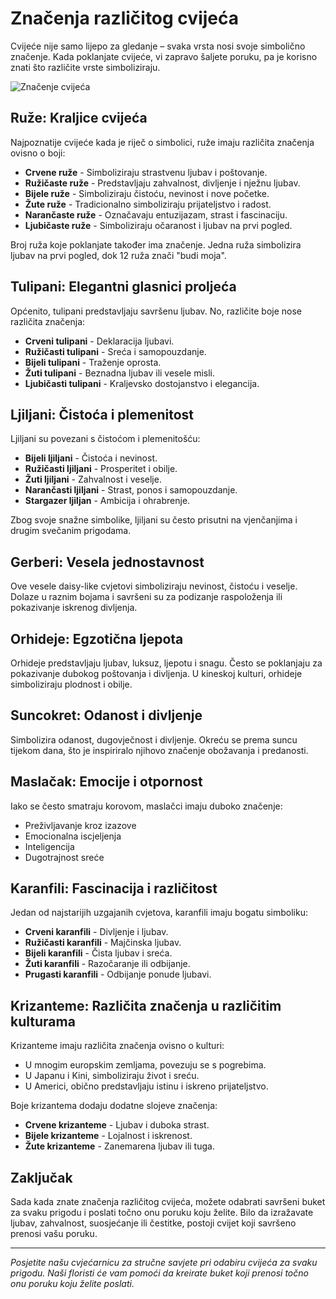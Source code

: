 # Značenja različitog cvijeća

Cvijeće nije samo lijepo za gledanje – svaka vrsta nosi svoje simbolično značenje. Kada poklanjate cvijeće, vi zapravo šaljete poruku, pa je korisno znati što različite vrste simboliziraju.

![Značenje cvijeća](assets/img/blog/blog-post-3.jpg)

## Ruže: Kraljice cvijeća

Najpoznatije cvijeće kada je riječ o simbolici, ruže imaju različita značenja ovisno o boji:

- **Crvene ruže** - Simboliziraju strastvenu ljubav i poštovanje.
- **Ružičaste ruže** - Predstavljaju zahvalnost, divljenje i nježnu ljubav.
- **Bijele ruže** - Simboliziraju čistoću, nevinost i nove početke.
- **Žute ruže** - Tradicionalno simboliziraju prijateljstvo i radost.
- **Narančaste ruže** - Označavaju entuzijazam, strast i fascinaciju.
- **Ljubičaste ruže** - Simboliziraju očaranost i ljubav na prvi pogled.

Broj ruža koje poklanjate također ima značenje. Jedna ruža simbolizira ljubav na prvi pogled, dok 12 ruža znači "budi moja".

## Tulipani: Elegantni glasnici proljeća

Općenito, tulipani predstavljaju savršenu ljubav. No, različite boje nose različita značenja:

- **Crveni tulipani** - Deklaracija ljubavi.
- **Ružičasti tulipani** - Sreća i samopouzdanje.
- **Bijeli tulipani** - Traženje oprosta.
- **Žuti tulipani** - Beznadna ljubav ili vesele misli.
- **Ljubičasti tulipani** - Kraljevsko dostojanstvo i elegancija.

## Ljiljani: Čistoća i plemenitost

Ljiljani su povezani s čistoćom i plemenitošću:

- **Bijeli ljiljani** - Čistoća i nevinost.
- **Ružičasti ljiljani** - Prosperitet i obilje.
- **Žuti ljiljani** - Zahvalnost i veselje.
- **Narančasti ljiljani** - Strast, ponos i samopouzdanje.
- **Stargazer ljiljan** - Ambicija i ohrabrenje.

Zbog svoje snažne simbolike, ljiljani su često prisutni na vjenčanjima i drugim svečanim prigodama.

## Gerberi: Vesela jednostavnost

Ove vesele daisy-like cvjetovi simboliziraju nevinost, čistoću i veselje. Dolaze u raznim bojama i savršeni su za podizanje raspoloženja ili pokazivanje iskrenog divljenja.

## Orhideje: Egzotična ljepota

Orhideje predstavljaju ljubav, luksuz, ljepotu i snagu. Često se poklanjaju za pokazivanje dubokog poštovanja i divljenja. U kineskoj kulturi, orhideje simboliziraju plodnost i obilje.

## Suncokret: Odanost i divljenje

Simbolizira odanost, dugovječnost i divljenje. Okreću se prema suncu tijekom dana, što je inspiriralo njihovo značenje obožavanja i predanosti.

## Maslačak: Emocije i otpornost

Iako se često smatraju korovom, maslačci imaju duboko značenje:

- Preživljavanje kroz izazove
- Emocionalna iscjeljenja
- Inteligencija
- Dugotrajnost sreće

## Karanfili: Fascinacija i različitost

Jedan od najstarijih uzgajanih cvjetova, karanfili imaju bogatu simboliku:

- **Crveni karanfili** - Divljenje i ljubav.
- **Ružičasti karanfili** - Majčinska ljubav.
- **Bijeli karanfili** - Čista ljubav i sreća.
- **Žuti karanfili** - Razočaranje ili odbijanje.
- **Prugasti karanfili** - Odbijanje ponude ljubavi.

## Krizanteme: Različita značenja u različitim kulturama

Krizanteme imaju različita značenja ovisno o kulturi:

- U mnogim europskim zemljama, povezuju se s pogrebima.
- U Japanu i Kini, simboliziraju život i sreću.
- U Americi, obično predstavljaju istinu i iskreno prijateljstvo.

Boje krizantema dodaju dodatne slojeve značenja:

- **Crvene krizanteme** - Ljubav i duboka strast.
- **Bijele krizanteme** - Lojalnost i iskrenost.
- **Žute krizanteme** - Zanemarena ljubav ili tuga.

## Zaključak

Sada kada znate značenja različitog cvijeća, možete odabrati savršeni buket za svaku prigodu i poslati točno onu poruku koju želite. Bilo da izražavate ljubav, zahvalnost, suosjećanje ili čestitke, postoji cvijet koji savršeno prenosi vašu poruku.

---

*Posjetite našu cvjećarnicu za stručne savjete pri odabiru cvijeća za svaku prigodu. Naši floristi će vam pomoći da kreirate buket koji prenosi točno onu poruku koju želite poslati.* 